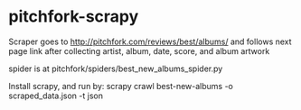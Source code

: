 pitchfork-scrapy
================

Scraper goes to http://pitchfork.com/reviews/best/albums/ and follows next page link after collecting artist, album, date, score, and album artwork

spider is at pitchfork/spiders/best_new_albums_spider.py

Install scrapy, and run by: scrapy crawl best-new-albums -o scraped_data.json -t json
